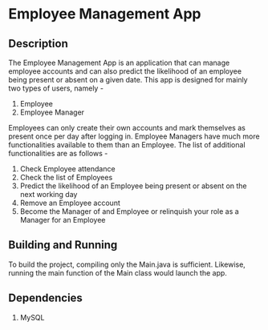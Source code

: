 # Employee Management App
## Description
The Employee Management App is an application that can manage employee accounts and can also predict the likelihood of an employee being present or absent on a given date.
This app is designed for mainly two types of users, namely -
1. Employee
2. Employee Manager

Employees can only create their own accounts and mark themselves as present once per day after logging in.
Employee Managers have much more functionalities available to them than an Employee. The list of additional functionalities are as follows -
1. Check Employee attendance
2. Check the list of Employees
3. Predict the likelihood of an Employee being present or absent on the next working day
4. Remove an Employee account
5. Become the Manager of and Employee or relinquish your role as a Manager for an Employee

## Building and Running
To build the project, compiling only the Main.java is sufficient. Likewise, running the main function of the Main class would launch the app.
## Dependencies
1. MySQL
